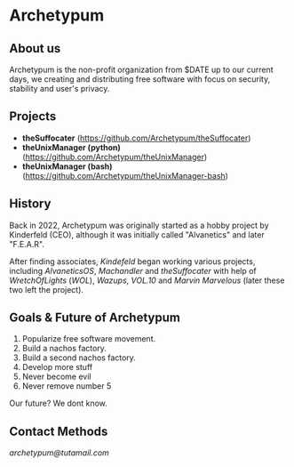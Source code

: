 # Archetypum

## About us

Archetypum is the non-profit organization from $DATE up to our current days, we creating and distributing free software with focus on security, stability 
and user's privacy. 

## Projects


- **theSuffocater** (https://github.com/Archetypum/theSuffocater)
- **theUnixManager (python)** (https://github.com/Archetypum/theUnixManager)
- **theUnixManager (bash)** (https://github.com/Archetypum/theUnixManager-bash)

## History

Back in 2022, Archetypum was originally started as a hobby project by Kinderfeld (CEO), although it was initially called "Alvanetics" and later "F.E.A.R".

After finding associates, _Kindefeld_ began working various projects, including _AlvaneticsOS_, _Machandler_ and _theSuffocater_ with help of _WretchOfLights_ (_WOL_),
_Wazups_, _VOL.10_ and _Marvin Marvelous_ (later these two left the project).

## Goals & Future of Archetypum

1. Popularize free software movement. 
2. Build a nachos factory.
3. Build a second nachos factory.
4. Develop more stuff
5. Never become evil
6. Never remove number 5

Our future? We dont know.

## Contact Methods

_archetypum@tutamail.com_
